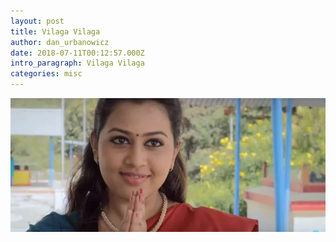 ```yaml
---
layout: post
title: Vilaga Vilaga
author: dan_urbanowicz
date: 2018-07-11T00:12:57.000Z
intro_paragraph: Vilaga Vilaga
categories: misc
---
```

![Vilaga](/assets/img/uploads/_ss.webp "Vilaga")
